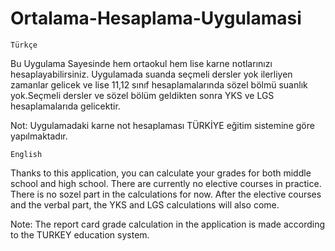 # Ortalama-Hesaplama-Uygulamasi
    Türkçe
Bu Uygulama Sayesinde hem ortaokul hem lise karne notlarınızı hesaplayabilirsiniz. Uygulamada suanda seçmeli dersler yok ilerliyen zamanlar gelicek ve lise 11,12 sınıf
hesaplamalarında sözel bölmü suanlık yok.Seçmeli dersler ve sözel bölüm geldikten sonra YKS ve LGS hesaplamalarıda gelicektir.

Not: Uygulamadaki karne not hesaplaması TÜRKİYE eğitim sistemine göre yapılmaktadır.

    English
Thanks to this application, you can calculate your grades for both middle school and high school. There are currently no elective courses in practice.
There is no sozel part in the calculations for now. After the elective courses and the verbal part, the YKS and LGS calculations will also come.

Note: The report card grade calculation in the application is made according to the TURKEY education system.
